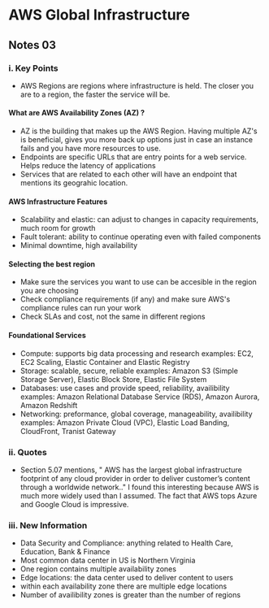 # AWS Global Infrastructure
## Notes 03

### i. Key Points
- AWS Regions are regions where infrastructure is held. The closer you are to a region, the faster the service will be.
#### What are AWS Availability Zones (AZ) ?
- AZ is the building that makes up the AWS Region. Having multiple AZ's is beneficial, gives you more back up options just in case an instance fails and you have more resources to use.
- Endpoints are specific URLs that are entry points for a web service. Helps reduce the latency of applications
- Services that are related to each other will have an endpoint that mentions its geograhic location.
#### AWS Infrastructure Features
- Scalability and elastic: can adjust to changes in capacity requirements, much room for growth
- Fault tolerant: ability to continue operating even with failed components
- Minimal downtime, high availability 
#### Selecting the best region
- Make sure the services you want to use can be accesible in the region you are choosing
- Check compliance requirements (if any) and make sure AWS's compliance rules can run your work
- Check SLAs and cost, not the same in different regions
#### Foundational Services
- Compute: supports big data processing and research
  examples: EC2, EC2 Scaling, Elastic Container and Elastic Registry
- Storage: scalable, secure, reliable
  examples: Amazon S3 (Simple Storage Server), Elastic Block Store, Elastic File System
- Databases: use cases and provide speed, reliability, availibility
  examples: Amazon Relational Database Service (RDS), Amazon Aurora, Amazon Redshift
- Networking: preformance, global coverage, manageability, availibility
  examples: Amazon Private Cloud (VPC), Elastic Load Banding, CloudFront, Tranist Gateway
 

### ii. Quotes
- Section 5.07 mentions, " AWS has the largest global infrastructure footprint of any cloud provider in order to deliver customer’s content through a worldwide network.."
I found this interesting because AWS is much more widely used than I assumed. The fact that AWS tops Azure and Google Cloud is impressive.

### iii. New Information
- Data Security and Compliance: anything related to Health Care, Education, Bank & Finance 
- Most common data center in US is Northern Virginia
- One region contains multiple availability zones
- Edge locations: the data center used to deliver content to users
- within each availability zone there are multiple edge locations
- Number of availibility zones is greater than the number of regions
